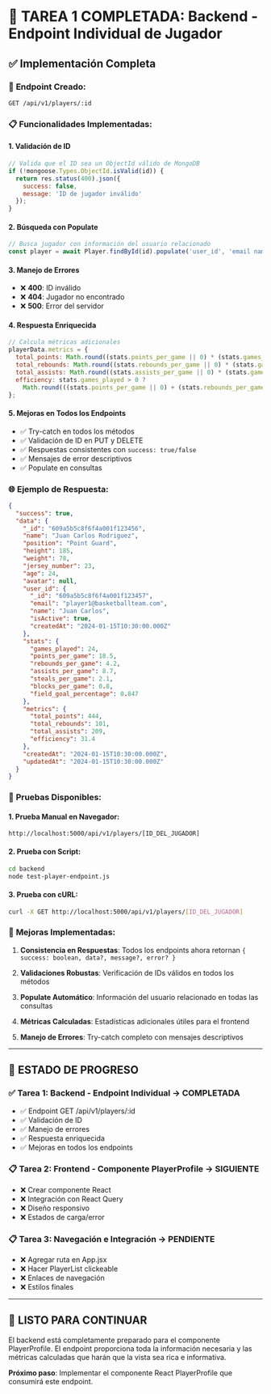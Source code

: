 # 🏀 **TAREA 1 COMPLETADA: Backend - Endpoint Individual de Jugador**

## ✅ **Implementación Completa**

### 🎯 **Endpoint Creado:**
```
GET /api/v1/players/:id
```

### 📋 **Funcionalidades Implementadas:**

#### 1. **Validación de ID**
```javascript
// Valida que el ID sea un ObjectId válido de MongoDB
if (!mongoose.Types.ObjectId.isValid(id)) {
  return res.status(400).json({
    success: false,
    message: 'ID de jugador inválido'
  });
}
```

#### 2. **Búsqueda con Populate**
```javascript
// Busca jugador con información del usuario relacionado
const player = await Player.findById(id).populate('user_id', 'email name isActive createdAt');
```

#### 3. **Manejo de Errores**
- ❌ **400**: ID inválido
- ❌ **404**: Jugador no encontrado  
- ❌ **500**: Error del servidor

#### 4. **Respuesta Enriquecida**
```javascript
// Calcula métricas adicionales
playerData.metrics = {
  total_points: Math.round((stats.points_per_game || 0) * (stats.games_played || 0)),
  total_rebounds: Math.round((stats.rebounds_per_game || 0) * (stats.games_played || 0)),
  total_assists: Math.round((stats.assists_per_game || 0) * (stats.games_played || 0)),
  efficiency: stats.games_played > 0 ? 
    Math.round(((stats.points_per_game || 0) + (stats.rebounds_per_game || 0) + (stats.assists_per_game || 0)) * 10) / 10 : 0
};
```

#### 5. **Mejoras en Todos los Endpoints**
- ✅ Try-catch en todos los métodos
- ✅ Validación de ID en PUT y DELETE
- ✅ Respuestas consistentes con `success: true/false`
- ✅ Mensajes de error descriptivos
- ✅ Populate en consultas

### 🌐 **Ejemplo de Respuesta:**
```json
{
  "success": true,
  "data": {
    "_id": "609a5b5c8f6f4a001f123456",
    "name": "Juan Carlos Rodriguez",
    "position": "Point Guard",
    "height": 185,
    "weight": 78,
    "jersey_number": 23,
    "age": 24,
    "avatar": null,
    "user_id": {
      "_id": "609a5b5c8f6f4a001f123457",
      "email": "player1@basketballteam.com",
      "name": "Juan Carlos",
      "isActive": true,
      "createdAt": "2024-01-15T10:30:00.000Z"
    },
    "stats": {
      "games_played": 24,
      "points_per_game": 18.5,
      "rebounds_per_game": 4.2,
      "assists_per_game": 8.7,
      "steals_per_game": 2.1,
      "blocks_per_game": 0.8,
      "field_goal_percentage": 0.847
    },
    "metrics": {
      "total_points": 444,
      "total_rebounds": 101,
      "total_assists": 209,
      "efficiency": 31.4
    },
    "createdAt": "2024-01-15T10:30:00.000Z",
    "updatedAt": "2024-01-15T10:30:00.000Z"
  }
}
```

### 🧪 **Pruebas Disponibles:**

#### 1. **Prueba Manual en Navegador:**
```
http://localhost:5000/api/v1/players/[ID_DEL_JUGADOR]
```

#### 2. **Prueba con Script:**
```bash
cd backend
node test-player-endpoint.js
```

#### 3. **Prueba con cURL:**
```bash
curl -X GET http://localhost:5000/api/v1/players/[ID_DEL_JUGADOR]
```

### 🔧 **Mejoras Implementadas:**

1. **Consistencia en Respuestas**: Todos los endpoints ahora retornan `{ success: boolean, data?, message?, error? }`

2. **Validaciones Robustas**: Verificación de IDs válidos en todos los métodos

3. **Populate Automático**: Información del usuario relacionado en todas las consultas

4. **Métricas Calculadas**: Estadísticas adicionales útiles para el frontend

5. **Manejo de Errores**: Try-catch completo con mensajes descriptivos

---

## 🎯 **ESTADO DE PROGRESO**

### ✅ **Tarea 1: Backend - Endpoint Individual** → **COMPLETADA**
- ✅ Endpoint GET /api/v1/players/:id
- ✅ Validación de ID
- ✅ Manejo de errores
- ✅ Respuesta enriquecida
- ✅ Mejoras en todos los endpoints

### 📋 **Tarea 2: Frontend - Componente PlayerProfile** → **SIGUIENTE**
- ❌ Crear componente React
- ❌ Integración con React Query
- ❌ Diseño responsivo
- ❌ Estados de carga/error

### 📋 **Tarea 3: Navegación e Integración** → **PENDIENTE**
- ❌ Agregar ruta en App.jsx
- ❌ Hacer PlayerList clickeable
- ❌ Enlaces de navegación
- ❌ Estilos finales

---

## 🚀 **LISTO PARA CONTINUAR**

El backend está completamente preparado para el componente PlayerProfile. El endpoint proporciona toda la información necesaria y las métricas calculadas que harán que la vista sea rica e informativa.

**Próximo paso**: Implementar el componente React PlayerProfile que consumirá este endpoint.
